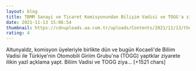```yaml
--- 
layout: blog
title: TBMM Sanayi ve Ticaret Komisyonundan Bilişim Vadisi ve TOGG'a ziyaret
date: 2021-11-13 15:06:54
thumbnail: https://cdnuploads.aa.com.tr/uploads/Contents/2021/11/13/thumbs_b_c_1b5ddc982ec7a97e70345c5eeb3b12c9.jpg
rating: 4
---
```

Altunyaldz, komisyon üyeleriyle birlikte dün ve bugün Kocaeli'de Biliim Vadisi ile Türkiye'nin Otomobili Giriim Grubu'na (TOGG) yaptklar ziyarete ilikin yazl açklama yapt.
Biliim Vadisi ve TOGG ziya… [+1521 chars]